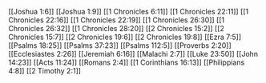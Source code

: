 [[Joshua 1:6]]
[[Joshua 1:9]]
[[1 Chronicles 6:11]]
[[1 Chronicles 22:11]]
[[1 Chronicles 22:16]]
[[1 Chronicles 22:19]]
[[1 Chronicles 26:30]]
[[1 Chronicles 26:32]]
[[1 Chronicles 28:20]]
[[2 Chronicles 15:2]]
[[2 Chronicles 15:7]]
[[2 Chronicles 19:6]]
[[2 Chronicles 19:8]]
[[Ezra 7:5]]
[[Psalms 18:25]]
[[Psalms 37:23]]
[[Psalms 112:5]]
[[Proverbs 2:20]]
[[Ecclesiastes 2:26]]
[[Jeremiah 6:16]]
[[Malachi 2:7]]
[[Luke 23:50]]
[[John 14:23]]
[[Acts 11:24]]
[[Romans 2:4]]
[[1 Corinthians 16:13]]
[[Philippians 4:8]]
[[2 Timothy 2:1]]
